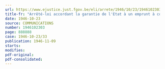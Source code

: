 ```yaml
---
url: https://www.ejustice.just.fgov.be/eli/arrete/1946/10/23/1946102303/justel
title-fr: "Arrêté-loi accordant la garantie de l'Etat à un emprunt à contracter par [Belgacom] (Modifié par L 1991-03-21/30, art. 55)"
date: 1946-10-23
source: COMMUNICATIONS
number: 1946102303
page: 888888
case: 1946-10-23/33
publication: 1946-11-09
starts:
modifies:
pdf-original:
pdf-consolidated:
---
```



